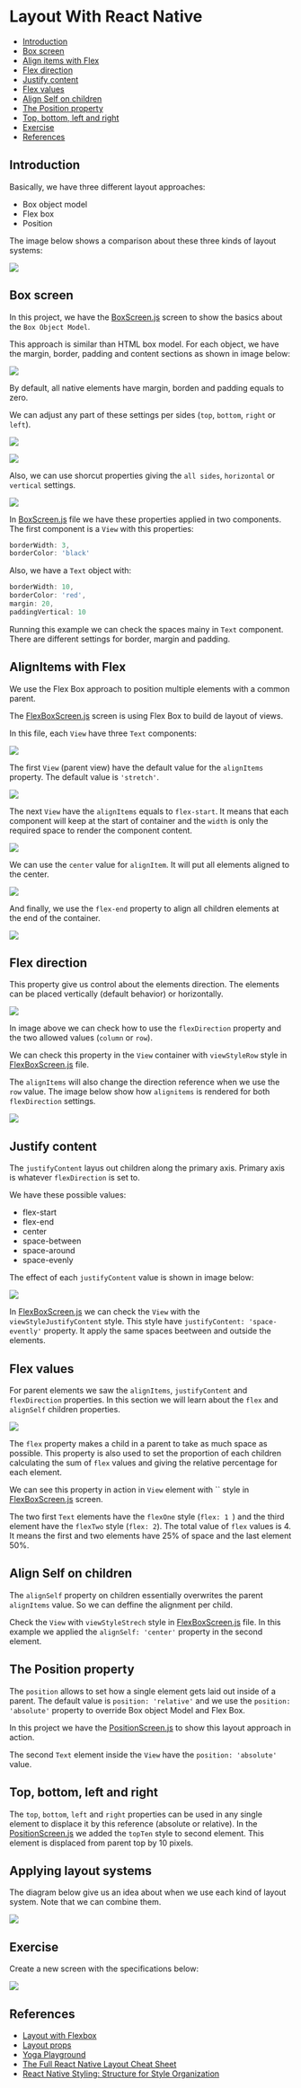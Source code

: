 # Layout With React Native

- [Introduction](#introduction)
- [Box screen](#box-screen)
- [Align items with Flex](#alignitems-with-flex)
- [Flex direction](#flex-direction)
- [Justify content](#justify-content)
- [Flex values](#flex-values)
- [Align Self on children](#align-self-on-children)
- [The Position property](#the-position-property)
- [Top, bottom, left and right](#top-bottom-left-and-right)
- [Exercise](#exercise)
- [References](#references)
## Introduction

Basically, we have three different layout approaches:

- Box object model
- Flex box
- Position

The image below shows a comparison about these three kinds of layout systems:

![](../assets/2022-10-08-21-17-38.png)

## Box screen

In this project, we have the [BoxScreen.js](src/screens/BoxScreen.js) screen to show the basics about the `Box Object Model`.

This approach is similar than HTML box model. For each object, we have the margin, border, padding and content sections as shown in image below:

![](../assets/2022-10-08-21-34-12.png)

By default, all native elements have margin, borden and padding equals to zero.

We can adjust any part of these settings per sides (`top`, `bottom`, `right` or `left`).

![](../assets/2022-10-08-21-41-38.png)

![](../assets/2022-10-08-21-44-04.png)

Also, we can use shorcut properties giving the `all sides`, `horizontal` or `vertical` settings.

![](../assets/2022-10-08-21-46-34.png)

In [BoxScreen.js](src/screens/BoxScreen.js) file we have these properties applied in two components. The first component is a `View` with this properties:

```js
borderWidth: 3,
borderColor: 'black'
```

Also, we have a `Text` object with:

```js
borderWidth: 10,
borderColor: 'red',
margin: 20,
paddingVertical: 10
```

Running this example we can check the spaces mainy in `Text` component. There are different settings for border, margin and padding.

## AlignItems with Flex

We use the Flex Box approach to position multiple elements with a common parent.

The [FlexBoxScreen.js](src/screens/FlexBoxScreen.js) screen is using Flex Box to build de layout of views.

In this file, each `View` have three `Text` components:

![](../assets/2022-10-08-22-33-09.png)

The first `View` (parent view) have the default value for the `alignItems` property. The default value is `'stretch'`.

![](../assets/2022-10-08-22-44-03.png)

The next `View` have the `alignItems` equals to `flex-start`. It means that each component will keep at the start of container and the `width` is only the required space to render the component content.

![](../assets/2022-10-08-22-52-16.png)

We can use the `center` value for `alignItem`. It will put all elements aligned to the center.

![](../assets/2022-10-08-22-54-49.png)

And finally, we use the `flex-end` property to align all children elements at the end of the container.

![](../assets/2022-10-08-22-58-03.png)

## Flex direction

This property give us control about the elements direction. The elements can be placed vertically (default behavior) or horizontally.

![](../assets/2022-10-08-23-01-06.png)

In image above we can check how to use the `flexDirection` property and the two allowed values (`column` or `row`).

We can check this property in the `View` container with `viewStyleRow` style in [FlexBoxScreen.js](src/screens/FlexBoxScreen.js) file.

The `alignItems` will also change the direction reference when we use the `row` value. The image below show how `alignitems` is rendered for both `flexDirection` settings.

![](../assets/2022-10-08-23-07-42.png)
## Justify content

The `justifyContent` layus out children along the primary axis. Primary axis is whatever `flexDirection` is set to.

We have these possible values:

- flex-start
- flex-end
- center
- space-between
- space-around
- space-evenly

The effect of each `justifyContent` value is shown in image below:

![](../assets/2022-10-08-23-26-48.png)

In [FlexBoxScreen.js](src/screens/FlexBoxScreen.js) we can check the `View` with the `viewStyleJustifyContent` style. This style have `justifyContent: 'space-evently'` property. It apply the same spaces beetween and outside the elements.
## Flex values

For parent elements we saw the `alignItems`, `justifyContent` and `flexDirection` properties. In this section we will learn about the `flex` and `alignSelf` children properties.

![](../assets/2022-10-08-23-36-11.png)

The `flex` property makes a child in a parent to take as much space as possible. This property is also used to set the proportion of each children calculating the sum of `flex` values and giving the relative percentage for each element.

We can see this property in action in `View` element with `` style in  [FlexBoxScreen.js](src/screens/FlexBoxScreen.js) screen.

The two first `Text` elements have the `flexOne` style (`flex: 1 `) and the third element have the `flexTwo` style (`flex: 2`). The total value of `flex` values is 4. It means the first and two elements have 25% of space and the last element 50%.
## Align Self on children

The `alignSelf` property on children essentially overwrites the parent `alignItems` value. So we can deffine the alignment per child.

Check the `View` with `viewStyleStrech` style in [FlexBoxScreen.js](src/screens/FlexBoxScreen.js) file. In this example we applied the `alignSelf: 'center'` property in the second element. 

## The Position property

The `position` allows to set how a single element gets laid out inside of a parent. The default value is `position: 'relative'` and we use the `position: 'absolute'` property to override Box object Model and Flex Box.

In this project we have the [PositionScreen.js](src/screens/PositionScreen.js) to show this layout approach in action.

The second `Text` element inside the `View` have the `position: 'absolute'` value.

## Top, bottom, left and right
The `top`, `bottom`, `left` and `right` properties can be used in any single element to displace it by this reference (absolute or relative). In the [PositionScreen.js](src/screens/PositionScreen.js) we added the `topTen` style to second element. This element is displaced from parent top by 10 pixels.

## Applying layout systems

The diagram below give us an idea about when we use each kind of layout system. Note that we can combine them.

![](../assets/2022-10-09-00-35-55.png)

## Exercise

Create a new screen with the specifications below:

![](../assets/2022-10-09-00-50-47.png)

## References
- [Layout with Flexbox](https://reactnative.dev/docs/flexbox)
- [Layout props](https://reactnative.dev/docs/layout-props)
- [Yoga Playground](https://yogalayout.com/playground)
- [The Full React Native Layout Cheat Sheet
](https://medium.com/wix-engineering/the-full-react-native-layout-cheat-sheet-a4147802405c)
- [React Native Styling: Structure for Style Organization](https://thoughtbot.com/blog/structure-for-styling-in-react-native)